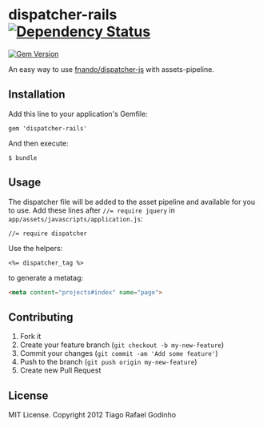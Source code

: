 # dispatcher-rails [![Dependency Status](https://gemnasium.com/tiagogodinho/dispatcher-rails.png)](https://gemnasium.com/tiagogodinho/dispatcher-rails)
 [![Gem Version](https://badge.fury.io/rb/dispatcher-rails.png)](http://badge.fury.io/rb/dispatcher-rails)

An easy way to use [fnando/dispatcher-js](https://github.com/fnando/dispatcher-js) with assets-pipeline.

## Installation

Add this line to your application's Gemfile:

    gem 'dispatcher-rails'

And then execute:

    $ bundle

## Usage

The dispatcher file will be added to the asset pipeline and available for you to use. Add these lines after `//= require jquery` in `app/assets/javascripts/application.js`:

```
//= require dispatcher
```

Use the helpers:

``` erb
<%= dispatcher_tag %>
```

to generate a metatag:

``` html
<meta content="projects#index" name="page">
```

## Contributing

1. Fork it
2. Create your feature branch (`git checkout -b my-new-feature`)
3. Commit your changes (`git commit -am 'Add some feature'`)
4. Push to the branch (`git push origin my-new-feature`)
5. Create new Pull Request

## License

MIT License. Copyright 2012 Tiago Rafael Godinho
